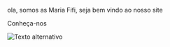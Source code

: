 ola, somos as Maria Fifi, seja bem vindo ao nosso site 

Conheça-nos 

<img src="luiza.jpg" alt="Texto alternativo" title="luiza" />

<!---
asmariafifi/asmariafifi is a ✨ special ✨ repository because its `README.md` (this file) appears on your GitHub profile.
You can click the Preview link to take a look at your changes.
--->
